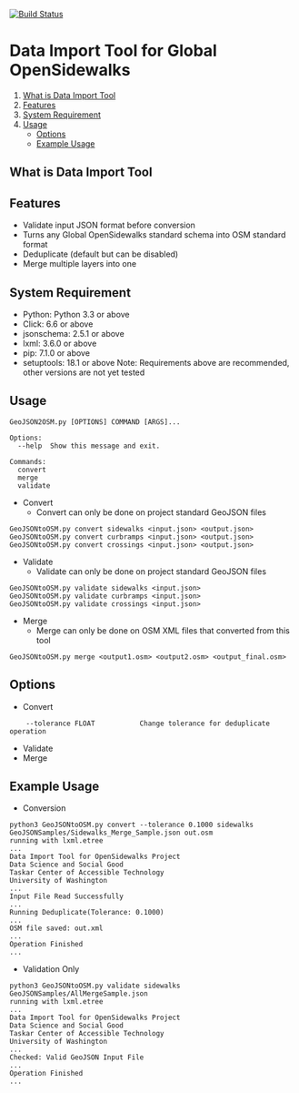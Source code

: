 [![Build Status](https://travis-ci.org/OpenSidewalks/DSSG2016-Sidewalks-ImportTool.svg?branch=master)](https://travis-ci.org/OpenSidewalks/DSSG2016-Sidewalks-ImportTool)

# Data Import Tool for Global OpenSidewalks

1. [What is Data Import Tool](#what-is-data-import-tool)
1. [Features](#features)
1. [System Requirement](#system-requirement)
1. [Usage](#usage)
    - [Options](#options)
    - [Example Usage](#example-usage)

## What is Data Import Tool

## Features
- Validate input JSON format before conversion
- Turns any Global OpenSidewalks standard schema into OSM standard format
- Deduplicate (default but can be disabled)
- Merge multiple layers into one

## System Requirement
- Python: Python 3.3 or above
- Click: 6.6 or above
- jsonschema: 2.5.1 or above
- lxml: 3.6.0 or above
- pip: 7.1.0 or above
- setuptools: 18.1 or above
Note: Requirements above are recommended, other versions are not yet tested

## Usage
```
GeoJSON2OSM.py [OPTIONS] COMMAND [ARGS]...

Options:
  --help  Show this message and exit.

Commands:
  convert
  merge
  validate
```
- Convert
    - Convert can only be done on project standard GeoJSON files
```
GeoJSONtoOSM.py convert sidewalks <input.json> <output.json>
GeoJSONtoOSM.py convert curbramps <input.json> <output.json>
GeoJSONtoOSM.py convert crossings <input.json> <output.json>
```
- Validate
    - Validate can only be done on project standard GeoJSON files
```
GeoJSONtoOSM.py validate sidewalks <input.json>
GeoJSONtoOSM.py validate curbramps <input.json>
GeoJSONtoOSM.py validate crossings <input.json>
```
- Merge
    - Merge can only be done on OSM XML files that converted from this tool
```
GeoJSONtoOSM.py merge <output1.osm> <output2.osm> <output_final.osm>
```

## Options
- Convert
```
    --tolerance FLOAT           Change tolerance for deduplicate operation
```
- Validate
- Merge

## Example Usage
- Conversion
```
python3 GeoJSONtoOSM.py convert --tolerance 0.1000 sidewalks GeoJSONSamples/Sidewalks_Merge_Sample.json out.osm
running with lxml.etree
...
Data Import Tool for OpenSidewalks Project
Data Science and Social Good
Taskar Center of Accessible Technology
University of Washington
...
Input File Read Successfully
...
Running Deduplicate(Tolerance: 0.1000)
...
OSM file saved: out.xml
...
Operation Finished
...
```
- Validation Only
```
python3 GeoJSONtoOSM.py validate sidewalks GeoJSONSamples/AllMergeSample.json
running with lxml.etree
...
Data Import Tool for OpenSidewalks Project
Data Science and Social Good
Taskar Center of Accessible Technology
University of Washington
...
Checked: Valid GeoJSON Input File
...
Operation Finished
...
```
